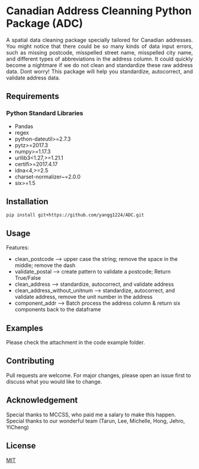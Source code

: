 # Canadian Address Cleanning Python Package (ADC) 
<p align="justify">
A spatial data cleaning package specially tailored for Canadian addresses. You might notice that there could be so many kinds of data input errors, such as missing postcode, misspelled street name, misspelled city name, and different types of abbreviations in the address column. It could quickly become a nightmare if we do not clean and standardize these raw address data. Dont worry! This package will help you standardize, autocorrect, and validate address data. 
</p>  

## Requirements
### Python Standard Libraries
 - Pandas
 - regex
 - python-dateutil>=2.7.3
 - pytz>=2017.3
 - numpy>=1.17.3
 - urllib3<1.27,>=1.21.1
 - certifi>=2017.4.17
 - idna<4,>=2.5
 - charset-normalizer~=2.0.0
 - six>=1.5
 
## Installation

```
pip install git+https://github.com/yangg1224/ADC.git
```

## Usage
Features:
* clean_postcode  --> upper case the string; remove the space in the middle; remove the dash
* validate_postal    --> create pattern to validate a postcode; Return True/False
* clean_address      --> standardize, autocorrect, and validate address
* clean_address_without_unitnum  --> standardize, autocorrect, and validate address, remove the unit number in the address
* component_addr      --> Batch process the address column & return six components back to the dataframe


## Examples
Please check the attachment in the code example folder. 

## Contributing
Pull requests are welcome. For major changes, please open an issue first to discuss what you would like to change.

## Acknowledgement
Special thanks to MCCSS, who paid me a salary to make this happen. 
Special thanks to our wonderful team (Tarun, Lee, Michelle, Hong, Jehro, YiCheng)

## License
[MIT](https://choosealicense.com/licenses/mit/)
